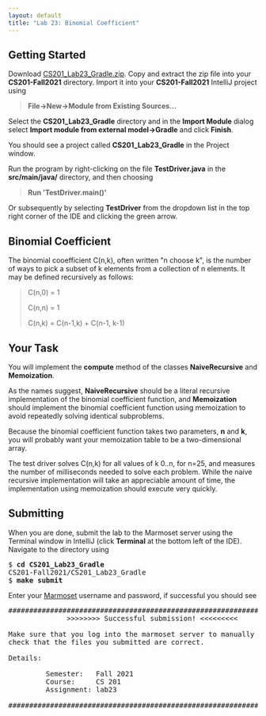 ```yaml
---
layout: default
title: "Lab 23: Binomial Coefficient"
---
```


## Getting Started

Download [CS201\_Lab23\_Gradle.zip](CS201_Lab23_Gradle.zip). Copy and extract the zip file into your **CS201-Fall2021** directory. Import it into your **CS201-Fall2021** IntelliJ project using

> **File&rarr;New&rarr;Module from Existing Sources...**

Select the **CS201\_Lab23\_Gradle** directory and in the **Import Module** dialog select **Import module from external model&rarr;Gradle** and click **Finish**.

You should see a project called **CS201\_Lab23\_Gradle** in the Project window.

Run the program by right-clicking on the file **TestDriver.java** in the **src/main/java/** directory, and then choosing

> **Run 'TestDriver.main()'**

Or subsequently by selecting **TestDriver** from the dropdown list in the top right corner of the IDE and clicking the green arrow.

## Binomial Coefficient

The binomial cooefficient C(n,k), often written "n choose k", is the number of ways to pick a subset of k elements from a collection of n elements. It may be defined recursively as follows:

> C(n,0) = 1
>
> C(n,n) = 1
>
> C(n,k) = C(n-1,k) + C(n-1, k-1)

## Your Task

You will implement the **compute** method of the classes **NaiveRecursive** and **Memoization**.

As the names suggest, **NaiveRecursive** should be a literal recursive implementation of the binomial coefficient function, and **Memoization** should implement the binomial coefficient function using memoization to avoid repeatedly solving identical subproblems.

Because the binomial coefficient function takes two parameters, **n** and **k**, you will probably want your memoization table to be a two-dimensional array.

The test driver solves C(n,k) for all values of k 0..n, for n=25, and measures the number of milliseconds needed to solve each problem. While the naive recursive implementation will take an appreciable amount of time, the implementation using memoization should execute very quickly.

## Submitting

When you are done, submit the lab to the Marmoset server using the Terminal window in IntelliJ (click **Terminal** at the bottom left of the IDE). Navigate to the directory using

<pre>
$ <b>cd CS201_Lab23_Gradle</b>
CS201-Fall2021/CS201_Lab23_Gradle
$ <b>make submit</b>
</pre>

Enter your [Marmoset](https://cs.ycp.edu/marmoset) username and password, if successful you should see

<pre>
######################################################################
              >>>>>>>> Successful submission! <<<<<<<<<

Make sure that you log into the marmoset server to manually
check that the files you submitted are correct.

Details:

         Semester:   Fall 2021
         Course:     CS 201
         Assignment: lab23

######################################################################
</pre>
